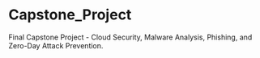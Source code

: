 # Capstone_Project
Final Capstone Project - Cloud Security, Malware Analysis, Phishing, and Zero-Day Attack Prevention.
